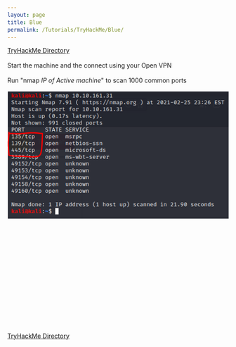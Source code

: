 ```yaml
---
layout: page
title: Blue
permalink: /Tutorials/TryHackMe/Blue/
---
```


[TryHackMe Directory](https://zacvr.github.io/Tutorials/TryHackMe/)
<br/><br/>
Start the machine and the connect using your Open VPN
<br/><br/>
Run "nmap *IP of Active machine*" to scan 1000 common ports
<br/><br/>
<img src="/images/TryHackMe/Blue/Blue-Port Count.PNG">
<br/><br/>
<br/><br/>
<br/><br/>
<br/><br/>
<br/><br/>
<br/><br/>
<br/><br/>
<br/><br/>
[TryHackMe Directory](https://zacvr.github.io/Tutorials/TryHackMe/)
